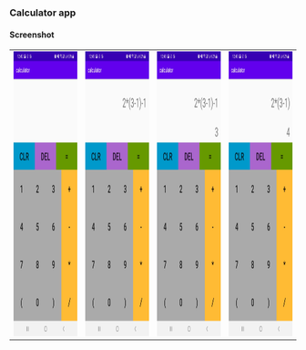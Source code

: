 ### Calculator app
#### Screenshot
<table>
<tr>
    <td><img src="../imgs/cal1.jpg" width="300" height="500"></td>
    <td><img src="../imgs/cal2.jpg" width="300" height="500"></td>
    <td><img src="../imgs/cal3.jpg" width="300" height="500"></td>
    <td><img src="../imgs/cal4.jpg" width="300" height="500"></td>
</tr>
</table>